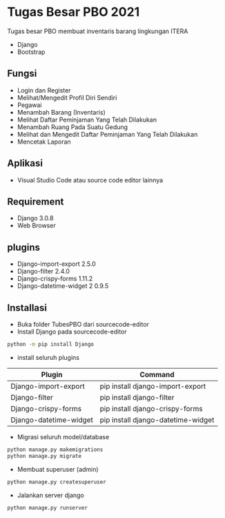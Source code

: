 # Tugas Besar PBO 2021

Tugas besar PBO membuat inventaris barang lingkungan ITERA
- Django
- Bootstrap

## Fungsi
- Login dan Register
- Melihat/Mengedit Profil Diri Sendiri
- Pegawai
- Menambah Barang (Inventaris)
- Melihat Daftar Peminjaman Yang Telah Dilakukan
- Menambah Ruang Pada Suatu Gedung
- Melihat dan Mengedit Daftar Peminjaman Yang Telah Dilakukan
- Mencetak Laporan


## Aplikasi
- Visual Studio Code atau source code editor lainnya

## Requirement
- Django 3.0.8
- Web Browser

## plugins
- Django-import-export 2.5.0
- Django-filter 2.4.0
- Django-crispy-forms 1.11.2
- Django-datetime-widget 2 0.9.5

## Installasi
- Buka folder TubesPBO dari sourcecode-editor
- Install Django pada sourcecode-editor
```sh
python -m pip install Django
```
- install seluruh plugins

| Plugin | Command |
| ------ | ------ |
| Django-import-export  | pip install django-import-export |
| Django-filter | pip install django-filter |
| Django-crispy-forms | pip install django-crispy-forms |
| Django-datetime-widget | pip install django-datetime-widget |

- Migrasi seluruh model/database
```sh
python manage.py makemigrations
python manage.py migrate
```
- Membuat superuser (admin)
```sh
python manage.py createsuperuser
```

- Jalankan server django
```sh
python manage.py runserver
```



